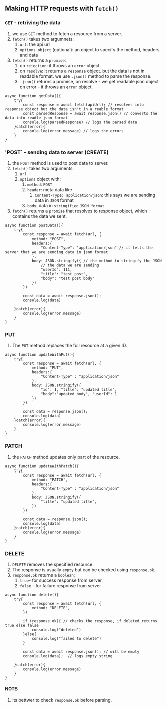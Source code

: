 ## Making HTTP requests with `fetch()`

### `GET` - retriving the data 
1. we use `GET` method to fetch a resource from a server.
2. `fetch()` takes two argumnets:
    1. `url`: the api url
    2. `options object` (optional): an object to specify the method, headers and data
3. `fetch()` returns a `promise`:
    1. on `rejection`: it throws an `error` object.
    2. on `resolve`: it returns a `response` object. but the data is not in readable format. we use `.json()` method to parse the response.
    3. `.json()` returns a promise, on resolve - we get readable json object on error - it throws an `error` object.
```JS
async function getData(){
    try{
        const response = await fetch(apiUrl); // resolves into response object but the data isn't in a reable format
        const parsedResponse = await response.json() // converts the data into readle json format
        console.log(parsedResponse) // logs the parsed data
    }catch(error){
        console.log(error.message) // logs the errors
    }
}
```

### 'POST` - sending data to server (CREATE)
1. the `POST` method is used to post data to server.
2. `fetch()` takes two arguments:
    1. `url`
    2. `options` object with:
        1. `method`: `POST`
        2. `header`: meta data like 
            1. `Content-Type: application/json`: this says we are sending data in `JSON` format
        3. `body`: data in `stringified` `JSON format` 
3. `fetch()` returns a `promise` that resolves to response object, which contains the data we sent.

```JS
async function postData(){
    try{
        const response = await fetch(url, {
            method: "POST",
            headers:{
                "Content-Type": "application/json" // it tells the server that we are sending data in json format
            },
            body: JSON.stringify({ // the method to stringify the JSON
                // the data we are sending
                "userId": 111,
                "title": "test post",
                "body": "test post body"
            })
        })

        const data = await response.json();
        console.log(data)

    }catch(error){
        console.log(error.message)
    }
}
```

### PUT
1. The `PUT` method replaces the full resource at a given ID.
```JS
async function updateWithPut(){
    try{
        const response = await fetch(url, {
            method: "PUT",
            headers:{
                "Content-Type" : "application/json"
            },
            body: JSON.stringify({
                "id": 1, "title": "updated title",
                "body":"updated body", "userId": 1
            })
        })

        const data = response.json();
        console.log(data)
    }catch(error){
        console.log(error.message)
    }
}
```

### PATCH 
1. the `PATCH` method updates only part of the resource.
```JS
async function updateWithPatch(){
    try{
        const response = await fetch(url, {
            method: "PATCH",
            headers:{
                "Content-Type" : "application/json"
            },
            body: JSON.stringify({
                "title": "updated title",
            })
        })

        const data = response.json();
        console.log(data)
    }catch(error){
        console.log(error.message)
    }
}
```

### DELETE
1. `DELETE` removes the specified resource.
2. The response is usually `empty` but can be checked using `response.ok`.
3. `response.ok` returns a `boolean`:
    1. `true`- for success response from server 
    2. `false` - for failure response from server

```JS
async function delete(){
    try{
        const response = await fetch(url, {
            method: "DELETE",
        })

        if (response.ok){ // checks the response, if deleted returns true else false
            console.log("deleted")
        }else{
            console.log("failed to delete")
        }

        const data = await response.json(); // will be empty
        console.log(data);  // logs empty string
        
    }catch(error){
        console.log(error.message)
    }
}

```

#### NOTE:
1. its bettwer to check `response.ok` before parsing.